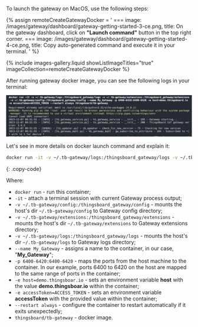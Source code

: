 To launch the gateway on MacOS, use the following steps:

{% assign remoteCreateGatewayDocker = '
    ===
        image: /images/gateway/dashboard/gateway-getting-started-3-ce.png,
        title: On the gateway dashboard, click on **"Launch command"** button in the top right corner.
    ===
        image: /images/gateway/dashboard/gateway-getting-started-4-ce.png,
        title: Copy auto-generated command and execute it in your terminal.
'
%}

{% include images-gallery.liquid showListImageTitles="true" imageCollection=remoteCreateGatewayDocker %}

After running gateway docker image, you can see the following logs in your terminal:

![](/images/gateway/dashboard/launch-gateway-docker-macos.png)

Let's see in more details on docker launch command and explain it:
```bash
docker run -it -v ~/.tb-gateway/logs:/thingsboard_gateway/logs -v ~/.tb-gateway/extensions:/thingsboard_gateway/extensions -v ~/.tb-gateway/config:/thingsboard_gateway/config --name My_Gateway -p 6400-6420:6400-6420 -e host=demo.thingsboar.io -e accessToken=ACCESS_TOKEN --restart always thingsboard/tb-gateway
```
{: .copy-code}

Where:
- `docker run` - run this container;
- `-it` - attach a terminal session with current Gateway process output;
- `-v ~/.tb-gateway/config:/thingsboard_gateway/config` - mounts the host's dir `~/.tb-gateway/config` to Gateway config  directory;
- `-v ~/.tb-gateway/extensions:/thingsboard_gateway/extensions` - mounts the host's dir `~/.tb-gateway/extensions` to Gateway extensions  directory;
- `-v ~/.tb-gateway/logs:/thingsboard_gateway/logs` - mounts the host's dir `~/.tb-gateway/logs` to Gateway logs  directory;
- `--name My_Gateway` - assigns a name to the container, in our case, "**My_Gateway**";
- `-p 6400-6420:6400-6420` - maps the ports from the host machine to the container. In our example, ports 6400 to 6420 on the host are mapped to the same range of ports in the container;
- `-e host=demo.thingsboar.io` - sets an environment variable **host** with the value **demo.thingsboar.io** within the container;
- `-e accessToken=ACCESS_TOKEN` - sets an environment variable **accessToken** with the provided value within the container;
- `--restart always` - configure the container to restart automatically if it exits unexpectedly;
- `thingsboard/tb-gateway` - docker image.
